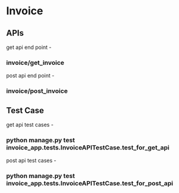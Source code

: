 <h1>Invoice</h1>

<h2>APIs</h2>
get api end point - <h3>invoice/get_invoice</h3>
post api end point - <h3>invoice/post_invoice</h3>



<h2>Test Case</h2>
get api test cases - <h3>python manage.py test invoice_app.tests.InvoiceAPITestCase.test_for_get_api</h3>
post api test cases - <h3>python manage.py test invoice_app.tests.InvoiceAPITestCase.test_for_post_api</h3>


